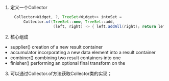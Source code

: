 1. 定义一个Collector
```java
     Collector<Widget, ?, TreeSet<Widget>> intoSet =
         Collector.of(TreeSet::new, TreeSet::add,
                      (left, right) -> { left.addAll(right); return left; });
```

2. 核心组成
- supplier()
creation of a new result container
- accumulator
incorporating a new data element into a result container
- combiner()
combining two result containers into one
- finisher()
performing an optional final transform on the

3. 可以通过Collector.of方法获取Collector类的实现；

